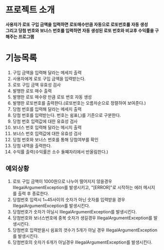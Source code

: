 프로젝트 소개
==========

**사용자가 로또 구입 금액을 입력하면 로또매수만큼 자동으로 로또번호를 자동 생성<br> 
그리고 당첨 번호와 보너스 번호를 입력하면 자동 생성된 로또 번호와 비교후 수익률을 구해주는 프로그램**

기능목록
======
1. 구입 금액을 입력해 달라는 메세지 출력
2. 사용자에게 로또 구입 금액을 입력받는다.
3. 로또 구입 금액 유효성 검사
4. 발행한 로또 매수 출력
5. 발행한 로또 매수량 만큼 로또 번호 자동 생성
6. 발행한 로또번호를 출력한다.(로또번호는 오름차순으로 정렬하여 보여준다.)
7. 당첨 번호를 입력해 달라는 메세지 출력
8. 당첨 번호를 입력받는다. 번호는 쉼표(,)를 기준으로 구분한다. 
9. 당첨 번호 입력값에 대한 유효성 검사 
10. 보너스 번호 입력해 달라는 메시지 출력 
11. 보너스 번호 입력값에 대한 유효성 검사 
12. 당첨 번호와 보너스 번호를 통해 당첨여부를 확인 
13. 당첨 내역을 출력한다. 
14. 수익률 출력(수익률은 소수 둘쨰자리에서 반올림한다.)


예외상황
------
1. 로또 구입 금액이 1000원으로 나누어 떨어지지 않을경우 IllegalArgumentException를 발생시키고, "[ERROR]"로 시작하는 에러 메시지를 출력 후 종료한다.
2. 당첨번호 입력시 1~45사이의 숫자가 아닌 숫자를 입력받을 경우 IllegalArgumentException를 발생시킨다.
3. 당첨번호가 숫자가 아닐시 IllegalArgumentException를 발생시킨다.
4. 당첨번호와 보너스번호에 중복 숫자가 생길경우 IllegalArgumentException를 발생시킨다.
5. 당첨번호 입력받을시 쉼표의 갯수가 5개가 아닐 경우 IllegalArgumentException를 발생시킨다.
6. 당첨번호의 숫자가 6개가 아닐경우 IllegalArgumentException를 발생시킨다.